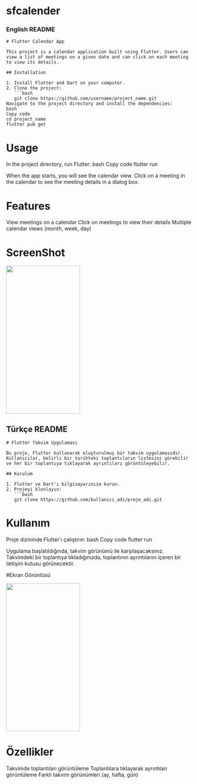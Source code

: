 # sfcalender
 

### English README

``` 
# Flutter Calendar App

This project is a calendar application built using Flutter. Users can view a list of meetings on a given date and can click on each meeting to view its details.

## Installation

1. Install Flutter and Dart on your computer.
2. Clone the project:
   ```bash
   git clone https://github.com/username/project_name.git
Navigate to the project directory and install the dependencies:
bash
Copy code
cd project_name
flutter pub get
````

# Usage
In the project directory, run Flutter:
bash
Copy code
flutter run

When the app starts, you will see the calendar view.
Click on a meeting in the calendar to see the meeting details in a dialog box.
 
# Features
View meetings on a calendar
Click on meetings to view their details
Multiple calendar views (month, week, day) 

# ScreenShot

<img src="https://github.com/HaticeDilmac/sfcalender/assets/100489350/4ecdb8ce-6a0b-4d3e-b854-7c4bbca60969" width="200" height="400">  

## Türkçe README

```
# Flutter Takvim Uygulaması

Bu proje, Flutter kullanarak oluşturulmuş bir takvim uygulamasıdır. Kullanıcılar, belirli bir tarihteki toplantıların listesini görebilir ve her bir toplantıya tıklayarak ayrıntıları görüntüleyebilir.

## Kurulum

1. Flutter ve Dart'ı bilgisayarınıza kurun.
2. Projeyi klonlayın:
   ```bash
   git clone https://github.com/kullanici_adi/proje_adi.git
```
# Kullanım
Proje dizininde Flutter'ı çalıştırın:
bash
Copy code
flutter run

Uygulama başlatıldığında, takvim görünümü ile karşılaşacaksınız.
Takvimdeki bir toplantıya tıkladığınızda, toplantının ayrıntılarını içeren bir iletişim kutusu görünecektir.

#Ekran Görüntüsü


<img src="https://github.com/HaticeDilmac/sfcalender/assets/100489350/4ecdb8ce-6a0b-4d3e-b854-7c4bbca60969" width="200" height="400"> 

# Özellikler
Takvimde toplantıları görüntüleme
Toplantılara tıklayarak ayrıntıları görüntüleme
Farklı takvim görünümleri (ay, hafta, gün)

